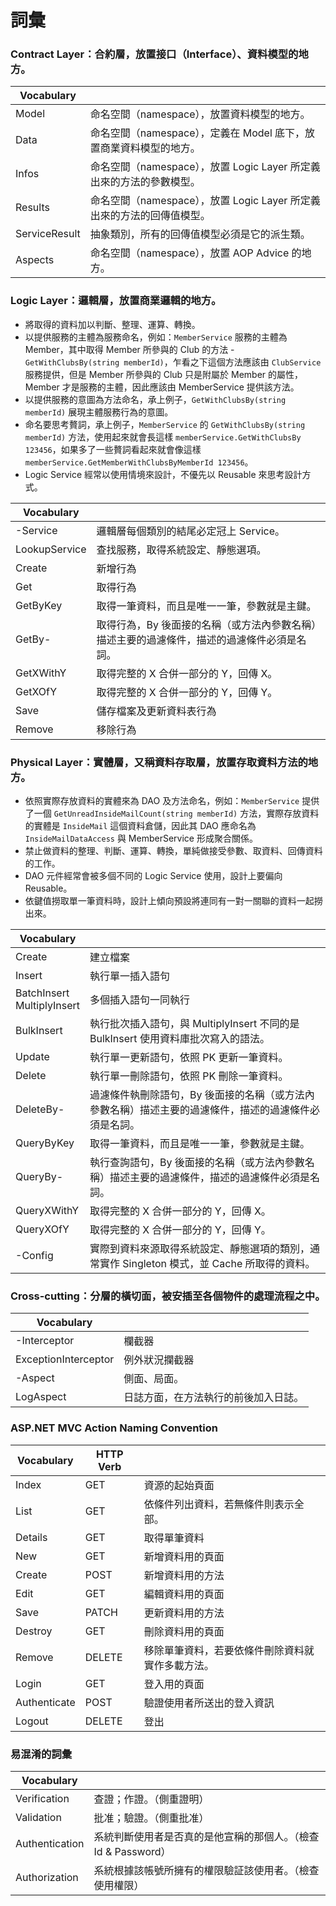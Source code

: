 # 詞彙

### Contract Layer：合約層，放置接口（Interface）、資料模型的地方。

| Vocabulary    |                                                                        |
|---------------|------------------------------------------------------------------------|
| Model         | 命名空間（namespace），放置資料模型的地方。                            |
| Data          | 命名空間（namespace），定義在 Model 底下，放置商業資料模型的地方。     |
| Infos         | 命名空間（namespace），放置 Logic Layer 所定義出來的方法的參數模型。   |
| Results       | 命名空間（namespace），放置 Logic Layer 所定義出來的方法的回傳值模型。 |
| ServiceResult | 抽象類別，所有的回傳值模型必須是它的派生類。                           |
| Aspects       | 命名空間（namespace），放置 AOP Advice 的地方。                        |

### Logic Layer：邏輯層，放置商業邏輯的地方。

- 將取得的資料加以判斷、整理、運算、轉換。
- 以提供服務的主體為服務命名，例如：`MemberService` 服務的主體為 Member，其中取得 Member 所參與的 Club 的方法 - `GetWithClubsBy(string memberId)`，乍看之下這個方法應該由 `ClubService` 服務提供，但是 Member 所參與的 Club 只是附屬於 Member 的屬性，Member 才是服務的主體，因此應該由 MemberService 提供該方法。
- 以提供服務的意圖為方法命名，承上例子，`GetWithClubsBy(string memberId)` 展現主體服務行為的意圖。
- 命名要思考贅詞，承上例子，`MemberService` 的 `GetWithClubsBy(string memberId)` 方法，使用起來就會長這樣 `memberService.GetWithClubsBy 123456`，如果多了一些贅詞看起來就會像這樣 `memberService.GetMemberWithClubsByMemberId 123456`。
- Logic Service 經常以使用情境來設計，不優先以 Reusable 來思考設計方式。

| Vocabulary    |                                                                                             |
|---------------|---------------------------------------------------------------------------------------------|
| -Service      | 邏輯層每個類別的結尾必定冠上 Service。                                                      |
| LookupService | 查找服務，取得系統設定、靜態選項。                                                          |
| Create        | 新增行為                                                                                    |
| Get           | 取得行為                                                                                    |
| GetByKey      | 取得一筆資料，而且是唯一一筆，參數就是主鍵。                                                |
| GetBy-        | 取得行為，By 後面接的名稱（或方法內參數名稱）描述主要的過濾條件，描述的過濾條件必須是名詞。 |
| GetXWithY     | 取得完整的 X 合併一部分的 Y，回傳 X。                                                       |
| GetXOfY       | 取得完整的 X 合併一部分的 Y，回傳 Y。                                                       |
| Save          | 儲存檔案及更新資料表行為                                                                    |
| Remove        | 移除行為                                                                                    |

### Physical Layer：實體層，又稱資料存取層，放置存取資料方法的地方。

- 依照實際存放資料的實體來為 DAO 及方法命名，例如：`MemberService` 提供了一個 `GetUnreadInsideMailCount(string memberId)` 方法，實際存放資料的實體是 `InsideMail` 這個資料倉儲，因此其 DAO 應命名為 `InsideMailDataAccess` 與 MemberService 形成聚合關係。
- 禁止做資料的整理、判斷、運算、轉換，單純做接受參數、取資料、回傳資料的工作。
- DAO 元件經常會被多個不同的 Logic Service 使用，設計上要偏向 Reusable。
- 依鍵值撈取單一筆資料時，設計上傾向預設將連同有一對一關聯的資料一起撈出來。

| Vocabulary                      |                                                                                                       |
|---------------------------------|-------------------------------------------------------------------------------------------------------|
| Create                          | 建立檔案                                                                                              |
| Insert                          | 執行單一插入語句                                                                                      |
| BatchInsert<br />MultiplyInsert | 多個插入語句一同執行                                                                                  |
| BulkInsert                      | 執行批次插入語句，與 MultiplyInsert 不同的是 BulkInsert 使用資料庫批次寫入的語法。                    |
| Update                          | 執行單一更新語句，依照 PK 更新一筆資料。                                                              |
| Delete                          | 執行單一刪除語句，依照 PK 刪除一筆資料。                                                              |
| DeleteBy-                       | 過濾條件執刪除語句，By 後面接的名稱（或方法內參數名稱）描述主要的過濾條件，描述的過濾條件必須是名詞。 |
| QueryByKey                      | 取得一筆資料，而且是唯一一筆，參數就是主鍵。                                                          |
| QueryBy-                        | 執行查詢語句，By 後面接的名稱（或方法內參數名稱）描述主要的過濾條件，描述的過濾條件必須是名詞。       |
| QueryXWithY                     | 取得完整的 X 合併一部分的 Y，回傳 X。                                                                 |
| QueryXOfY                       | 取得完整的 X 合併一部分的 Y，回傳 Y。                                                                 |
| -Config                         | 實際到資料來源取得系統設定、靜態選項的類別，通常實作 Singleton 模式，並 Cache 所取得的資料。          |

### Cross-cutting：分層的橫切面，被安插至各個物件的處理流程之中。

| Vocabulary           |                                      |
|----------------------|--------------------------------------|
| -Interceptor         | 欄截器                               |
| ExceptionInterceptor | 例外狀況攔截器                       |
| -Aspect              | 側面、局面。                         |
| LogAspect            | 日誌方面，在方法執行的前後加入日誌。 |

### ASP.NET MVC Action Naming Convention

| Vocabulary   | HTTP Verb |                                                  |
|--------------|-----------|--------------------------------------------------|
| Index        | GET       | 資源的起始頁面                                   |
| List         | GET       | 依條件列出資料，若無條件則表示全部。             |
| Details      | GET       | 取得單筆資料                                     |
| New          | GET       | 新增資料用的頁面                                 |
| Create       | POST      | 新增資料用的方法                                 |
| Edit         | GET       | 編輯資料用的頁面                                 |
| Save         | PATCH     | 更新資料用的方法                                 |
| Destroy      | GET       | 刪除資料用的頁面                                 |
| Remove       | DELETE    | 移除單筆資料，若要依條件刪除資料就實作多載方法。 |
| Login        | GET       | 登入用的頁面                                     |
| Authenticate | POST      | 驗證使用者所送出的登入資訊                       |
| Logout       | DELETE    | 登出                                             |

### 易混淆的詞彙

| Vocabulary     |                                                                |
|----------------|----------------------------------------------------------------|
| Verification   | 查證；作證。（側重證明）                                       |
| Validation     | 批准；驗證。（側重批准）                                       |
| Authentication | 系統判斷使用者是否真的是他宣稱的那個人。（檢查 Id & Password） |
| Authorization  | 系統根據該帳號所擁有的權限驗証該使用者。（檢查使用權限）       |